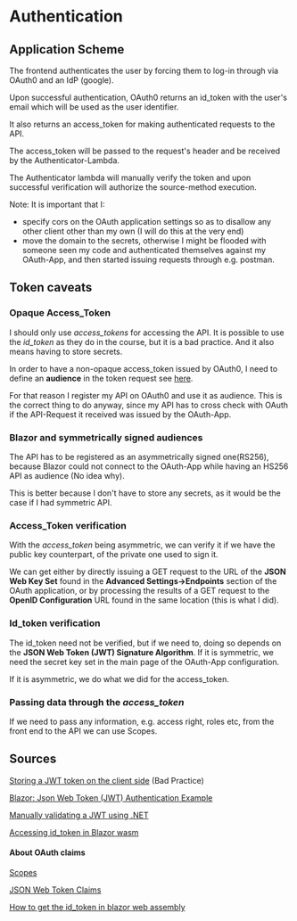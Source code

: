 # Authentication

## Application Scheme

The frontend authenticates the user by forcing them to log-in through via OAuth0 and an IdP (google).

Upon successful authentication, OAuth0 returns an id_token with the user's email which will be used as the user identifier.

It also returns an access_token for making authenticated requests to the API. 

The access_token will be passed to the request's header and be received by the Authenticator-Lambda.

The Authenticator lambda will manually verify the token and upon successful verification will authorize the source-method execution. 

Note: It is important that I:
    
- specify cors on the OAuth application settings so as to disallow any other client other than my own (I will do this at the very end)
- move the domain to the secrets, otherwise I might be flooded with someone seen my code and authenticated themselves against my OAuth-App, and then started issuing requests through  e.g. postman.

## Token caveats

### Opaque Access_Token

I should only use _access_tokens_ for accessing the API. It is possible to use the _id_token_ as they do in the course, but it is a bad practice. And it also means having to store secrets. 

In order to have a non-opaque access_token issued by OAuth0, I need to define an **audience** in the token request see [here](https://community.auth0.com/t/access-token-is-malformed-jwt-when-authenticating-with-google-oauth2/74218).

For that reason I register my API on OAuth0 and use it as audience. This is the correct thing to do anyway, since my API has to cross check with OAuth if the API-Request it received was issued by the OAuth-App.

### Blazor and symmetrically signed audiences

The API has to be registered as an asymmetrically signed one(RS256), because Blazor could not connect to the OAuth-App while having an HS256 API as audience (No idea why).

This is better because I don't have to store any secrets, as it would be the case if I had symmetric API.

### Access_Token verification

With the _access_token_ being asymmetric, we can verify it if we have the public key counterpart, of the private one used to sign it. 

We can get either by directly issuing a GET request to the URL of the **JSON Web Key Set** found in the **Advanced Settings->Endpoints** section of the OAuth application, or by processing the results of a GET request to the **OpenID Configuration** URL found in the same location (this is what I did). 

### Id_token verification

The id_token need not be verified, but if we need to, doing so depends on the **JSON Web Token (JWT) Signature Algorithm**. If it is symmetric, we need the secret key set in the main page of the OAuth-App configuration.

If it is asymmetric, we do what we did for the access_token.

### Passing data through the _access_token_ 

If we need to pass any information, e.g. access right, roles etc, from the front end to the API we can use Scopes.

## Sources

[Storing a JWT token on the client side](https://stackoverflow.com/questions/63698112/storing-a-jwt-token-in-blazor-client-side) (Bad Practice)

[Blazor: Json Web Token (JWT) Authentication Example](https://www.prowaretech.com/articles/current/blazor/wasm/jwt-authentication-simple)

[Manually validating a JWT using .NET](https://www.jerriepelser.com/blog/manually-validating-rs256-jwt-dotnet/)

[Accessing id_token in Blazor wasm](https://stackoverflow.com/questions/63105618/how-to-get-the-id-token-in-blazor-web-assembly)
#### About OAuth claims

[Scopes](https://auth0.com/docs/get-started/apis/scopes/openid-connect-scopes)

[JSON Web Token Claims](https://auth0.com/docs/secure/tokens/json-web-tokens/json-web-token-claims)

[How to get the id_token in blazor web assembly](https://stackoverflow.com/questions/63105618/how-to-get-the-id-token-in-blazor-web-assembly)
